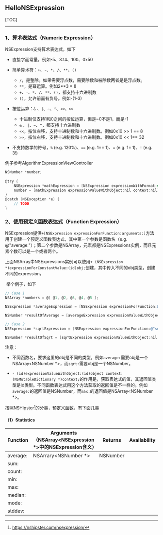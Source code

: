 ## HelloNSExpression

[TOC]

---

### 1、算术表达式（Numeric Expression）

NSExpression支持算术表达式，如下

* 直接字面常量，例如-5、3.14、100、0x50

* 简单算术符：`+`、`-`、`*`、`/`、`**`、`()`
  * `/`，是整除。如果需要浮点数，需要除数和被除数两者是是浮点数。
  * `**`，是幂运算。例如2**3 = 8
  * `+`、`-`、`*`、`/`、`**`、`()`，都支持十六进制数
  * `()`，允许前面有负号。例如-(1-3)
* 按位运算：`&` 、`|`、`~`、`^`、`<<`、`>>`
  * 十进制仅支持1和0之间的按位运算，但是~0不是1，而是-1
  * `&` 、`|`、`~`、`^`，都支持十六进制数
  * `<<`，按位左移，支持十进制数和十六进制数。例如0x10 >> 1 == 8
  * `>>`，按位右移，支持十进制数和十六进制数。例如0x10 << 1== 32

* 不支持数学的符号，`%` (e.g. 120%)、`==` (e.g. 1== 1)、`=` (e.g. 1= 1)、`!` (e.g. 3!)

例子参考AlgorithmExpressionViewController

```objective-c
NSNumber *number;
    
@try {
    NSExpression *mathExpression = [NSExpression expressionWithFormat:self.textField.text];
    number = [mathExpression expressionValueWithObject:nil context:nil];
}
@catch (NSException *e) {
    // TODO
}
```



### 2、使用预定义函数表达式（Function Expression）

​        NSExpression提供`+[NSExpression expressionForFunction:arguments:]`方法用于创建一个预定义函数表达式，其中第一个参数是函数名（e.g. @"average:"）；第二个参数是NSArray，元素都是NSExpressions实例，而且元素个数可以是一个或者两个。

​       上面NSArray中NSExpressions实例可以使用`+ (NSExpression *)expressionForConstantValue:(id)obj;`创建，其中传入不同的obj类型，创建不同的expression。

​       举个例子，如下

```objective-c
// Case 1
NSArray *numbers = @[ @1, @2, @3, @4, @5 ];

NSExpression *averageExpression = [NSExpression expressionForFunction:@"average:" arguments:@[[NSExpression expressionForConstantValue:numbers]]];

NSNumber *resultOfAverage = [averageExpression expressionValueWithObject:nil context:nil];

// Case 2
NSExpression *sqrtExpression = [NSExpression expressionForFunction:@"sqrt:" arguments:@[[NSExpression expressionForConstantValue:@2]]];

NSNumber *resultOfSqrt = [sqrtExpression expressionValueWithObject:nil context:nil];
```

注意：

* 不同函数名，要求这里的obj是不同的类型。例如`average:`需要obj是一个NSArray<NSNumber *>，而`sqrt:`需要obj是一个NSNumber。

* `- (id)expressionValueWithObject:(id)object context:(NSMutableDictionary *)context;`的作用是，获取表达式的值，其返回值类型是id类型。不同函数表达式用这个方法获取的返回值是不一样的。例如`average:`的返回值是NSNumber，而`max:`的返回值是NSArray<NSNumber *>。



按照NSHipster[^1]的分类，预定义函数，有下面几类

#### （1）Statistics

| Function | Arguments（NSArray<NSExpression *>中的NSExpression含义） | Returns  | Availability |
| -------- | -------------------------------------------------------- | -------- | ------------ |
| average: | NSArrary<NSNumber *>                                     | NSNumber |              |
| sum:     |                                                          |          |              |
| count:   |                                                          |          |              |
| min:     |                                                          |          |              |
| max:     |                                                          |          |              |
| median:  |                                                          |          |              |
| mode:    |                                                          |          |              |
| stddev:  |                                                          |          |              |







[^1]: https://nshipster.com/nsexpression/ 




